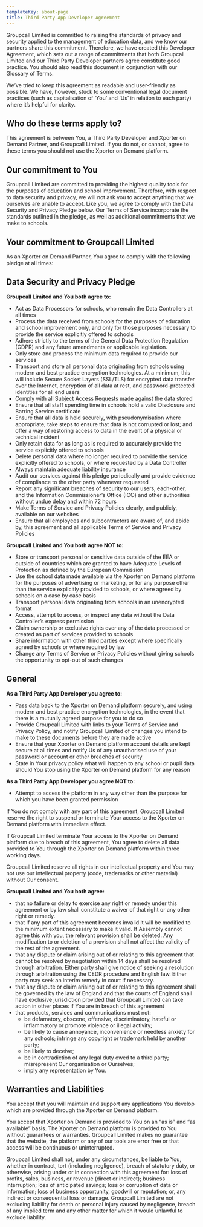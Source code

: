 ```yaml
---
templateKey: about-page
title: Third Party App Developer Agreement
---
```

Groupcall Limited is committed to raising the standards of privacy and security applied to the management of education data, and we know our partners share this commitment. Therefore, we have created this Developer Agreement, which sets out a range of commitments that both Groupcall Limited and our Third Party Developer partners agree constitute good practice. You should also read this document in conjunction with our Glossary of Terms.

We’ve tried to keep this agreement as readable and user-friendly as possible. We have, however, stuck to some conventional legal document practices (such as capitalisation of ‘You’ and ‘Us’ in relation to each party) where it’s helpful for clarity.

## Who do these terms apply to?

This agreement is between You, a Third Party Developer and Xporter on Demand Partner, and Groupcall Limited. If you do not, or cannot, agree to these terms you should not use the Xporter on Demand platform.

## Our commitment to You

Groupcall Limited are committed to providing the highest quality tools for the purposes of education and school improvement. Therefore, with respect to data security and privacy, we will not ask you to accept anything that we ourselves are unable to accept. Like you, we agree to comply with the Data Security and Privacy Pledge below. Our Terms of Service incorporate the standards outlined in the pledge, as well as additional commitments that we make to schools.

## Your commitment to Groupcall Limited 

As an Xporter on Demand Partner, You agree to comply with the following pledge at all times:

## Data Security and Privacy Pledge

**Groupcall Limited and You both agree to:**

* Act as Data Processors for schools, who remain the Data Controllers at all times
* Process the data received from schools for the purposes of education and school improvement only, and only for those purposes necessary to provide the service explicitly offered to schools
* Adhere strictly to the terms of the General Data Protection Regulation (GDPR) and any future amendments or applicable legislation.
* Only store and process the minimum data required to provide our services
* Transport and store all personal data originating from schools using modern and best practice encryption technologies. At a minimum, this will include Secure Socket Layers (SSL/TLS) for encrypted data transfer over the Internet, encryption of all data at rest, and password-protected identities for all end users
* Comply with all Subject Access Requests made against the data stored
* Ensure that all staff spending time in schools hold a valid Disclosure and Barring Service certificate
* Ensure that all data is held securely, with pseudonymisation where appropriate; take steps to ensure that data is not corrupted or lost; and offer a way of restoring access to data in the event of a physical or technical incident
* Only retain data for as long as is required to accurately provide the service explicitly offered to schools
* Delete personal data where no longer required to provide the service explicitly offered to schools, or where requested by a Data Controller
* Always maintain adequate liability insurance
* Audit our services against this pledge periodically and provide evidence of compliance to the other party whenever requested
* Report any significant breaches of security to our users, each-other, and the Information Commissioner’s Office (ICO) and other authorities without undue delay and within 72 hours
* Make Terms of Service and Privacy Policies clearly, and publicly, available on our websites
* Ensure that all employees and subcontractors are aware of, and abide by, this agreement and all applicable Terms of Service and Privacy Policies

**Groupcall Limited and You both agree NOT to:**

* Store or transport personal or sensitive data outside of the EEA or outside of countries which are granted to have Adequate Levels of Protection as defined by the European Commission
* Use the school data made available via the Xporter on Demand platform for the purposes of advertising or marketing, or for any purpose other than the service explicitly provided to schools, or where agreed by schools on a case by case basis
* Transport personal data originating from schools in an unencrypted format
* Access, attempt to access, or inspect any data without the Data Controller’s express permission
* Claim ownership or exclusive rights over any of the data processed or created as part of services provided to schools
* Share information with other third parties except where specifically agreed by schools or where required by law
* Change any Terms of Service or Privacy Policies without giving schools the opportunity to opt-out of such changes

## General

**As a Third Party App Developer you agree to:**

* Pass data back to the Xporter on Demand platform securely, and using modern and best practice encryption technologies, in the event that there is a mutually agreed purpose for you to do so
* Provide Groupcall Limited with links to your Terms of Service and Privacy Policy, and notify Groupcall Limited of changes you intend to make to these documents before they are made active
* Ensure that your Xporter on Demand platform account details are kept secure at all times and notify Us of any unauthorised use of your password or account or other breaches of security
* State in Your privacy policy what will happen to any school or pupil data should You stop using the Xporter on Demand platform for any reason

**As a Third Party App Developer you agree NOT to:**

* Attempt to access the platform in any way other than the purpose for which you have been granted permission

If You do not comply with any part of this agreement, Groupcall Limited reserve the right to suspend or terminate Your access to the Xporter on Demand platform with immediate effect.

If Groupcall Limited terminate Your access to the Xporter on Demand platform due to breach of this agreement, You agree to delete all data provided to You through the Xporter on Demand platform within three working days.

Groupcall Limited reserve all rights in our intellectual property and You may not use our intellectual property (code, trademarks or other material) without Our consent.

**Groupcall Limited and You both agree:**

* that no failure or delay to exercise any right or remedy under this agreement or by law shall constitute a waiver of that right or any other right or remedy.
* that if any part of this agreement becomes invalid it will be modified to the minimum extent necessary to make it valid. If Assembly cannot agree this with you, the relevant provision shall be deleted. Any modification to or deletion of a provision shall not affect the validity of the rest of the agreement.
* that any dispute or claim arising out of or relating to this agreement that cannot be resolved by negotiation within 14 days shall be resolved through arbitration. Either party shall give notice of seeking a resolution through arbitration using the CEDR procedure and English law. Either party may seek an interim remedy in court if necessary.
* that any dispute or claim arising out of or relating to this agreement shall be governed by the law of England and that the courts of England shall have exclusive jurisdiction provided that Groupcall Limited can take action in other places if You are in breach of this agreement
* that products, services and communications must not:
  * be defamatory, obscene, offensive, discriminatory, hateful or inflammatory or promote violence or illegal activity;
  * be likely to cause annoyance, inconvenience or needless anxiety for any schools; infringe any copyright or trademark held by another party;
  * be likely to deceive;
  * be in contradiction of any legal duty owed to a third party; misrepresent Our organisation or Ourselves;
  * imply any representation by You.

## Warranties and Liabilities

You accept that you will maintain and support any applications You develop which are provided through the Xporter on Demand platform.

You accept that Xporter on Demand is provided to You on an “as is” and “as available” basis. The Xporter on Demand platform is provided to You without guarantees or warranties. Groupcall Limited makes no guarantee that the website, the platform or any of our tools are error free or that access will be continuous or uninterrupted.

Groupcall Limited shall not, under any circumstances, be liable to You, whether in contract, tort (including negligence), breach of statutory duty, or otherwise, arising under or in connection with this agreement for: loss of profits, sales, business, or revenue (direct or indirect); business interruption; loss of anticipated savings; loss or corruption of data or information; loss of business opportunity, goodwill or reputation; or, any indirect or consequential loss or damage. Groupcall Limited are not excluding liability for death or personal injury caused by negligence, breach of any implied term and any other matter for which it would unlawful to exclude liability.

#
